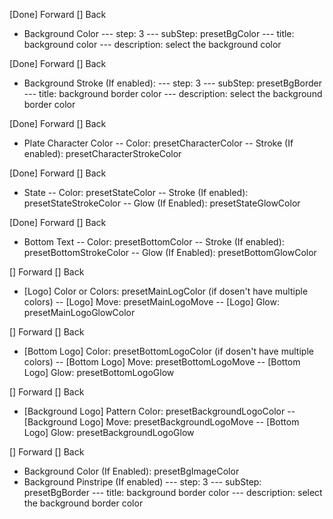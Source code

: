 
[Done] Forward
[] Back
- Background Color
    --- step: 3
    --- subStep: presetBgColor
    --- title: background color
    --- description: select the background color

[Done] Forward
[] Back
- Background Stroke (If enabled): 
    --- step: 3
    --- subStep: presetBgBorder
    --- title: background border color
    --- description: select the background border color

[Done] Forward
[] Back
- Plate Character Color
    -- Color: presetCharacterColor
    -- Stroke (If enabled): presetCharacterStrokeColor
    
[Done] Forward
[] Back
- State
    -- Color: presetStateColor
    -- Stroke (If enabled): presetStateStrokeColor
    -- Glow (If Enabled): presetStateGlowColor

[Done] Forward
[] Back
- Bottom Text
    -- Color: presetBottomColor
    -- Stroke (If enabled): presetBottomStrokeColor
    -- Glow (If Enabled): presetBottomGlowColor

[] Forward
[] Back
- [Logo] Color or Colors: presetMainLogColor (if dosen't have multiple colors)
    -- [Logo] Move: presetMainLogoMove
    -- [Logo] Glow: presetMainLogoGlowColor

[] Forward
[] Back
- [Bottom Logo] Color: presetBottomLogoColor (if dosen't have multiple colors)
    -- [Bottom Logo] Move: presetBottomLogoMove
    -- [Bottom Logo] Glow: presetBottomLogoGlow

[] Forward
[] Back
- [Background Logo] Pattern Color: presetBackgroundLogoColor
    -- [Background Logo] Move: presetBackgroundLogoMove
    -- [Bottom Logo] Glow: presetBackgroundLogoGlow

[] Forward
[] Back
- Background Color (If Enabled): presetBgImageColor
- Background Pinstripe (If enabled)
    --- step: 3
    --- subStep: presetBgBorder
    --- title: background border color
    --- description: select the background border color